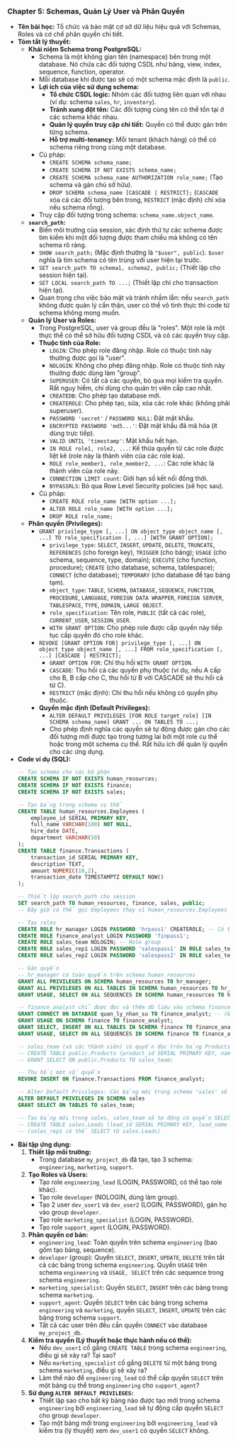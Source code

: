 ### Chapter 5: Schemas, Quản Lý User và Phân Quyền

* **Tên bài học:** Tổ chức và bảo mật cơ sở dữ liệu hiệu quả với Schemas, Roles và cơ chế phân quyền chi tiết.
* **Tóm tắt lý thuyết:**
    * **Khái niệm Schema trong PostgreSQL:**
        * Schema là một không gian tên (namespace) bên trong một database. Nó chứa các đối tượng CSDL như bảng, view, index, sequence, function, operator.
        * Mỗi database khi được tạo sẽ có một schema mặc định là `public`.
        * **Lợi ích của việc sử dụng schema:**
            * **Tổ chức CSDL logic:** Nhóm các đối tượng liên quan với nhau (ví dụ: schema `sales`, `hr`, `inventory`).
            * **Tránh xung đột tên:** Các đối tượng cùng tên có thể tồn tại ở các schema khác nhau.
            * **Quản lý quyền truy cập chi tiết:** Quyền có thể được gán trên từng schema.
            * **Hỗ trợ multi-tenancy:** Mỗi tenant (khách hàng) có thể có schema riêng trong cùng một database.
        * Cú pháp:
            * `CREATE SCHEMA schema_name;`
            * `CREATE SCHEMA IF NOT EXISTS schema_name;`
            * `CREATE SCHEMA schema_name AUTHORIZATION role_name;` (Tạo schema và gán chủ sở hữu).
            * `DROP SCHEMA schema_name [CASCADE | RESTRICT];` (`CASCADE` xóa cả các đối tượng bên trong, `RESTRICT` (mặc định) chỉ xóa nếu schema rỗng).
        * Truy cập đối tượng trong schema: `schema_name.object_name`.
    * **`search_path`:**
        * Biến môi trường của session, xác định thứ tự các schema được tìm kiếm khi một đối tượng được tham chiếu mà không có tên schema rõ ràng.
        * `SHOW search_path;` (Mặc định thường là `"$user", public`). `$user` nghĩa là tìm schema có tên trùng với user hiện tại trước.
        * `SET search_path TO schema1, schema2, public;` (Thiết lập cho session hiện tại).
        * `SET LOCAL search_path TO ...;` (Thiết lập chỉ cho transaction hiện tại).
        * Quan trọng cho việc bảo mật và tránh nhầm lẫn: nếu `search_path` không được quản lý cẩn thận, user có thể vô tình thực thi code từ schema không mong muốn.
    * **Quản lý User và Roles:**
        * Trong PostgreSQL, user và group đều là "roles". Một role là một thực thể có thể sở hữu đối tượng CSDL và có các quyền truy cập.
        * **Thuộc tính của Role:**
            * `LOGIN`: Cho phép role đăng nhập. Role có thuộc tính này thường được gọi là "user".
            * `NOLOGIN`: Không cho phép đăng nhập. Role có thuộc tính này thường được dùng làm "group".
            * `SUPERUSER`: Có tất cả các quyền, bỏ qua mọi kiểm tra quyền. Rất nguy hiểm, chỉ dùng cho quản trị viên cấp cao nhất.
            * `CREATEDB`: Cho phép tạo database mới.
            * `CREATEROLE`: Cho phép tạo, sửa, xóa các role khác (không phải superuser).
            * `PASSWORD 'secret'` / `PASSWORD NULL`: Đặt mật khẩu.
            * `ENCRYPTED PASSWORD 'md5...'`: Đặt mật khẩu đã mã hóa (ít dùng trực tiếp).
            * `VALID UNTIL 'timestamp'`: Mật khẩu hết hạn.
            * `IN ROLE role1, role2, ...`: Kế thừa quyền từ các role được liệt kê (role này là thành viên của các role kia).
            * `ROLE role_member1, role_member2, ...`: Các role khác là thành viên của role này.
            * `CONNECTION LIMIT count`: Giới hạn số kết nối đồng thời.
            * `BYPASSRLS`: Bỏ qua Row Level Security policies (sẽ học sau).
        * Cú pháp:
            * `CREATE ROLE role_name [WITH option ...];`
            * `ALTER ROLE role_name [WITH option ...];`
            * `DROP ROLE role_name;`
    * **Phân quyền (Privileges):**
        * `GRANT privilege_type [, ...] ON object_type object_name [, ...] TO role_specification [, ...] [WITH GRANT OPTION];`
            * `privilege_type`: `SELECT`, `INSERT`, `UPDATE`, `DELETE`, `TRUNCATE`, `REFERENCES` (cho foreign key), `TRIGGER` (cho bảng); `USAGE` (cho schema, sequence, type, domain); `EXECUTE` (cho function, procedure); `CREATE` (cho database, schema, tablespace); `CONNECT` (cho database); `TEMPORARY` (cho database để tạo bảng tạm).
            * `object_type`: `TABLE`, `SCHEMA`, `DATABASE`, `SEQUENCE`, `FUNCTION`, `PROCEDURE`, `LANGUAGE`, `FOREIGN DATA WRAPPER`, `FOREIGN SERVER`, `TABLESPACE`, `TYPE`, `DOMAIN`, `LARGE OBJECT`.
            * `role_specification`: Tên role, `PUBLIC` (tất cả các role), `CURRENT_USER`, `SESSION_USER`.
            * `WITH GRANT OPTION`: Cho phép role được cấp quyền này tiếp tục cấp quyền đó cho role khác.
        * `REVOKE [GRANT OPTION FOR] privilege_type [, ...] ON object_type object_name [, ...] FROM role_specification [, ...] [CASCADE | RESTRICT];`
            * `GRANT OPTION FOR`: Chỉ thu hồi `WITH GRANT OPTION`.
            * `CASCADE`: Thu hồi cả các quyền phụ thuộc (ví dụ, nếu A cấp cho B, B cấp cho C, thu hồi từ B với CASCADE sẽ thu hồi cả từ C).
            * `RESTRICT` (mặc định): Chỉ thu hồi nếu không có quyền phụ thuộc.
        * **Quyền mặc định (Default Privileges):**
            * `ALTER DEFAULT PRIVILEGES [FOR ROLE target_role] [IN SCHEMA schema_name] GRANT ... ON TABLES TO ...;`
            * Cho phép định nghĩa các quyền sẽ tự động được gán cho các đối tượng mới được tạo trong tương lai bởi một role cụ thể hoặc trong một schema cụ thể. Rất hữu ích để quản lý quyền cho các ứng dụng.
* **Code ví dụ (SQL):**
    ```sql
    -- Tạo schema cho các bộ phận
    CREATE SCHEMA IF NOT EXISTS human_resources;
    CREATE SCHEMA IF NOT EXISTS finance;
    CREATE SCHEMA IF NOT EXISTS sales;

    -- Tạo bảng trong schema cụ thể
    CREATE TABLE human_resources.Employees (
        employee_id SERIAL PRIMARY KEY,
        full_name VARCHAR(100) NOT NULL,
        hire_date DATE,
        department VARCHAR(50)
    );
    CREATE TABLE finance.Transactions (
        transaction_id SERIAL PRIMARY KEY,
        description TEXT,
        amount NUMERIC(10,2),
        transaction_date TIMESTAMPTZ DEFAULT NOW()
    );

    -- Thiết lập search_path cho session
    SET search_path TO human_resources, finance, sales, public;
    -- Bây giờ có thể gọi Employees thay vì human_resources.Employees

    -- Tạo roles
    CREATE ROLE hr_manager LOGIN PASSWORD 'hrpass1' CREATEROLE; -- Có thể tạo role khác
    CREATE ROLE finance_analyst LOGIN PASSWORD 'finpass1';
    CREATE ROLE sales_team NOLOGIN; -- Role group
    CREATE ROLE sales_rep1 LOGIN PASSWORD 'salespass1' IN ROLE sales_team;
    CREATE ROLE sales_rep2 LOGIN PASSWORD 'salespass2' IN ROLE sales_team;

    -- Gán quyền
    -- hr_manager có toàn quyền trên schema human_resources
    GRANT ALL PRIVILEGES ON SCHEMA human_resources TO hr_manager;
    GRANT ALL PRIVILEGES ON ALL TABLES IN SCHEMA human_resources TO hr_manager;
    GRANT USAGE, SELECT ON ALL SEQUENCES IN SCHEMA human_resources TO hr_manager;

    -- finance_analyst chỉ được đọc và thêm dữ liệu vào schema finance
    GRANT CONNECT ON DATABASE quan_ly_nhan_su TO finance_analyst; -- (Giả sử tên DB là quan_ly_nhan_su)
    GRANT USAGE ON SCHEMA finance TO finance_analyst;
    GRANT SELECT, INSERT ON ALL TABLES IN SCHEMA finance TO finance_analyst;
    GRANT USAGE, SELECT ON ALL SEQUENCES IN SCHEMA finance TO finance_analyst;

    -- sales_team (và các thành viên) có quyền đọc trên bảng Products (giả sử ở public)
    -- CREATE TABLE public.Products (product_id SERIAL PRIMARY KEY, name TEXT, price NUMERIC);
    -- GRANT SELECT ON public.Products TO sales_team;

    -- Thu hồi một số quyền
    REVOKE INSERT ON finance.Transactions FROM finance_analyst;

    -- Alter Default Privileges: Các bảng mới trong schema 'sales' sẽ tự động cấp quyền SELECT cho 'sales_team'
    ALTER DEFAULT PRIVILEGES IN SCHEMA sales
    GRANT SELECT ON TABLES TO sales_team;

    -- Tạo bảng mới trong sales, sales_team sẽ tự động có quyền SELECT
    -- CREATE TABLE sales.Leads (lead_id SERIAL PRIMARY KEY, lead_name TEXT);
    -- (sales_rep1 có thể SELECT từ sales.Leads)
    ```
* **Bài tập ứng dụng:**
    1.  **Thiết lập môi trường:**
        * Trong database `my_project_db` đã tạo, tạo 3 schema: `engineering`, `marketing`, `support`.
    2.  **Tạo Roles và Users:**
        * Tạo role `engineering_lead` (LOGIN, PASSWORD, có thể tạo role khác).
        * Tạo role `developer` (NOLOGIN, dùng làm group).
        * Tạo 2 user `dev_user1` và `dev_user2` (LOGIN, PASSWORD), gán họ vào group `developer`.
        * Tạo role `marketing_specialist` (LOGIN, PASSWORD).
        * Tạo role `support_agent` (LOGIN, PASSWORD).
    3.  **Phân quyền cơ bản:**
        * `engineering_lead`: Toàn quyền trên schema `engineering` (bao gồm tạo bảng, sequence).
        * `developer` (group): Quyền `SELECT`, `INSERT`, `UPDATE`, `DELETE` trên tất cả các bảng trong schema `engineering`. Quyền `USAGE` trên schema `engineering` và `USAGE, SELECT` trên các sequence trong schema `engineering`.
        * `marketing_specialist`: Quyền `SELECT`, `INSERT` trên các bảng trong schema `marketing`.
        * `support_agent`: Quyền `SELECT` trên các bảng trong schema `engineering` và `marketing`, quyền `SELECT`, `INSERT`, `UPDATE` trên các bảng trong schema `support`.
        * Tất cả các user trên đều cần quyền `CONNECT` vào database `my_project_db`.
    4.  **Kiểm tra quyền (Lý thuyết hoặc thực hành nếu có thể):**
        * Nếu `dev_user1` cố gắng `CREATE TABLE` trong schema `engineering`, điều gì sẽ xảy ra? Tại sao?
        * Nếu `marketing_specialist` cố gắng `DELETE` từ một bảng trong schema `marketing`, điều gì sẽ xảy ra?
        * Làm thế nào để `engineering_lead` có thể cấp quyền `SELECT` trên một bảng cụ thể trong `engineering` cho `support_agent`?
    5.  **Sử dụng `ALTER DEFAULT PRIVILEGES`:**
        * Thiết lập sao cho bất kỳ bảng nào được tạo mới trong schema `engineering` bởi `engineering_lead` sẽ tự động cấp quyền `SELECT` cho group `developer`.
        * Tạo một bảng mới trong `engineering` bởi `engineering_lead` và kiểm tra (lý thuyết) xem `dev_user1` có quyền `SELECT` không.
